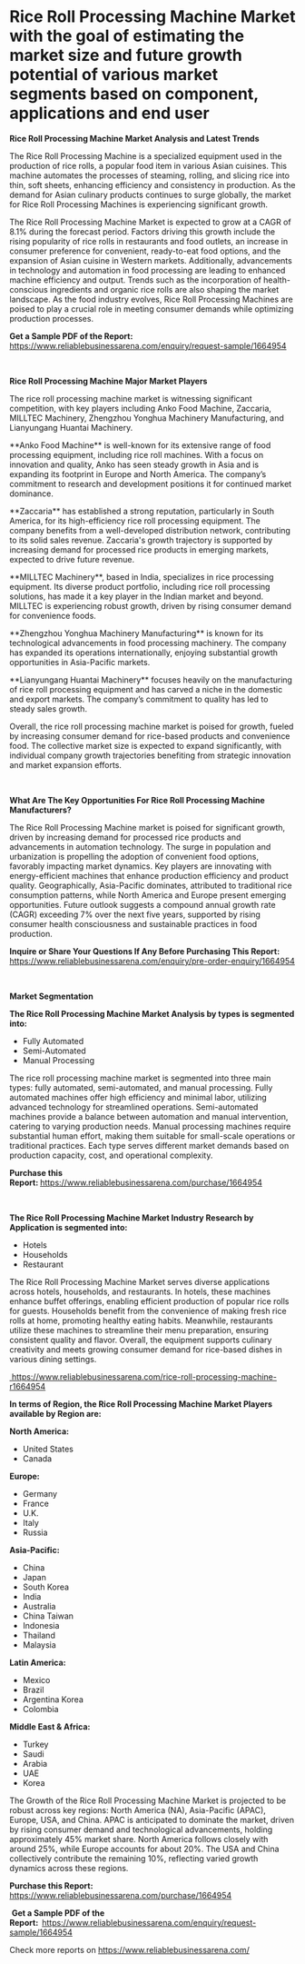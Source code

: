 <p><h1>Rice Roll Processing Machine Market with the goal of estimating the market size and future growth potential of various market segments based on component, applications and end user</h1></p><p><strong>Rice Roll Processing Machine Market Analysis and Latest Trends</strong></p>
<p><p>The Rice Roll Processing Machine is a specialized equipment used in the production of rice rolls, a popular food item in various Asian cuisines. This machine automates the processes of steaming, rolling, and slicing rice into thin, soft sheets, enhancing efficiency and consistency in production. As the demand for Asian culinary products continues to surge globally, the market for Rice Roll Processing Machines is experiencing significant growth.</p><p>The Rice Roll Processing Machine Market is expected to grow at a CAGR of 8.1% during the forecast period. Factors driving this growth include the rising popularity of rice rolls in restaurants and food outlets, an increase in consumer preference for convenient, ready-to-eat food options, and the expansion of Asian cuisine in Western markets. Additionally, advancements in technology and automation in food processing are leading to enhanced machine efficiency and output. Trends such as the incorporation of health-conscious ingredients and organic rice rolls are also shaping the market landscape. As the food industry evolves, Rice Roll Processing Machines are poised to play a crucial role in meeting consumer demands while optimizing production processes.</p></p>
<p><strong>Get a Sample PDF of the Report:&nbsp;</strong> <a href="https://www.reliablebusinessarena.com/enquiry/request-sample/1664954?utm_campaign=2182&utm_medium=2&utm_source=Github&utm_content=ia&utm_term=23032025&utm_id=rice-roll-processing-machine">https://www.reliablebusinessarena.com/enquiry/request-sample/1664954</a></p>
<p>&nbsp;</p>
<p><strong>Rice Roll Processing Machine Major Market Players</strong></p>
<p><p>The rice roll processing machine market is witnessing significant competition, with key players including Anko Food Machine, Zaccaria, MILLTEC Machinery, Zhengzhou Yonghua Machinery Manufacturing, and Lianyungang Huantai Machinery.</p><p>**Anko Food Machine** is well-known for its extensive range of food processing equipment, including rice roll machines. With a focus on innovation and quality, Anko has seen steady growth in Asia and is expanding its footprint in Europe and North America. The company’s commitment to research and development positions it for continued market dominance.</p><p>**Zaccaria** has established a strong reputation, particularly in South America, for its high-efficiency rice roll processing equipment. The company benefits from a well-developed distribution network, contributing to its solid sales revenue. Zaccaria's growth trajectory is supported by increasing demand for processed rice products in emerging markets, expected to drive future revenue.</p><p>**MILLTEC Machinery**, based in India, specializes in rice processing equipment. Its diverse product portfolio, including rice roll processing solutions, has made it a key player in the Indian market and beyond. MILLTEC is experiencing robust growth, driven by rising consumer demand for convenience foods.</p><p>**Zhengzhou Yonghua Machinery Manufacturing** is known for its technological advancements in food processing machinery. The company has expanded its operations internationally, enjoying substantial growth opportunities in Asia-Pacific markets.</p><p>**Lianyungang Huantai Machinery** focuses heavily on the manufacturing of rice roll processing equipment and has carved a niche in the domestic and export markets. The company’s commitment to quality has led to steady sales growth.</p><p>Overall, the rice roll processing machine market is poised for growth, fueled by increasing consumer demand for rice-based products and convenience food. The collective market size is expected to expand significantly, with individual company growth trajectories benefiting from strategic innovation and market expansion efforts.</p></p>
<p>&nbsp;</p>
<p><strong>What Are The Key Opportunities For Rice Roll Processing Machine Manufacturers?</strong></p>
<p><p>The Rice Roll Processing Machine market is poised for significant growth, driven by increasing demand for processed rice products and advancements in automation technology. The surge in population and urbanization is propelling the adoption of convenient food options, favorably impacting market dynamics. Key players are innovating with energy-efficient machines that enhance production efficiency and product quality. Geographically, Asia-Pacific dominates, attributed to traditional rice consumption patterns, while North America and Europe present emerging opportunities. Future outlook suggests a compound annual growth rate (CAGR) exceeding 7% over the next five years, supported by rising consumer health consciousness and sustainable practices in food production.</p></p>
<p><strong>Inquire or Share Your Questions If Any Before Purchasing This Report:</strong> <a href="https://www.reliablebusinessarena.com/enquiry/pre-order-enquiry/1664954?utm_campaign=2182&utm_medium=2&utm_source=Github&utm_content=ia&utm_term=23032025&utm_id=rice-roll-processing-machine">https://www.reliablebusinessarena.com/enquiry/pre-order-enquiry/1664954</a></p>
<p>&nbsp;</p>
<p><strong>Market Segmentation</strong></p>
<p><strong>The Rice Roll Processing Machine Market Analysis by types is segmented into:</strong></p>
<p><ul><li>Fully Automated</li><li>Semi-Automated</li><li>Manual Processing</li></ul></p>
<p><p>The rice roll processing machine market is segmented into three main types: fully automated, semi-automated, and manual processing. Fully automated machines offer high efficiency and minimal labor, utilizing advanced technology for streamlined operations. Semi-automated machines provide a balance between automation and manual intervention, catering to varying production needs. Manual processing machines require substantial human effort, making them suitable for small-scale operations or traditional practices. Each type serves different market demands based on production capacity, cost, and operational complexity.</p></p>
<p><strong>Purchase this Report:&nbsp;</strong><a href="https://www.reliablebusinessarena.com/purchase/1664954?utm_campaign=2182&utm_medium=2&utm_source=Github&utm_content=ia&utm_term=23032025&utm_id=rice-roll-processing-machine">https://www.reliablebusinessarena.com/purchase/1664954</a></p>
<p>&nbsp;</p>
<p><strong>The Rice Roll Processing Machine Market Industry Research by Application is segmented into:</strong></p>
<p><ul><li>Hotels</li><li>Households</li><li>Restaurant</li></ul></p>
<p><p>The Rice Roll Processing Machine Market serves diverse applications across hotels, households, and restaurants. In hotels, these machines enhance buffet offerings, enabling efficient production of popular rice rolls for guests. Households benefit from the convenience of making fresh rice rolls at home, promoting healthy eating habits. Meanwhile, restaurants utilize these machines to streamline their menu preparation, ensuring consistent quality and flavor. Overall, the equipment supports culinary creativity and meets growing consumer demand for rice-based dishes in various dining settings.</p></p>
<p><a href="https://www.reliablebusinessarena.com/rice-roll-processing-machine-r1664954?utm_campaign=2182&utm_medium=2&utm_source=Github&utm_content=ia&utm_term=23032025&utm_id=rice-roll-processing-machine">&nbsp;https://www.reliablebusinessarena.com/rice-roll-processing-machine-r1664954</a></p>
<p><strong>In terms of Region, the Rice Roll Processing Machine Market Players available by Region are:</strong></p>
<p>
    <p> <strong> North America: </strong>
        <ul>
            <li>United States</li>
            <li>Canada</li>
        </ul>
        </p> 
    <p> <strong> Europe: </strong>
        <ul>
            <li>Germany</li>
            <li>France</li>
            <li>U.K.</li>
            <li>Italy</li>
            <li>Russia</li>
        </ul>
        </p> 
    <p> <strong> Asia-Pacific: </strong>
        <ul>
            <li>China</li>
            <li>Japan</li>
            <li>South Korea</li>
            <li>India</li>
            <li>Australia</li>
            <li>China Taiwan</li>
            <li>Indonesia</li>
            <li>Thailand</li>
            <li>Malaysia</li>
        </ul>
        </p> 
    <p> <strong> Latin America: </strong>
        <ul>
            <li>Mexico</li>
            <li>Brazil</li>
            <li>Argentina Korea</li>
            <li>Colombia</li>
        </ul>
        </p> 
    <p> <strong> Middle East & Africa: </strong>
        <ul>
            <li>Turkey</li>
            <li>Saudi</li>
            <li>Arabia</li>
            <li>UAE</li>
            <li>Korea</li>
        </ul>
    </p>
    </p>
<p><p>The Growth of the Rice Roll Processing Machine Market is projected to be robust across key regions: North America (NA), Asia-Pacific (APAC), Europe, USA, and China. APAC is anticipated to dominate the market, driven by rising consumer demand and technological advancements, holding approximately 45% market share. North America follows closely with around 25%, while Europe accounts for about 20%. The USA and China collectively contribute the remaining 10%, reflecting varied growth dynamics across these regions.</p></p>
<p><strong>Purchase this Report: </strong><a href="https://www.reliablebusinessarena.com/purchase/1664954?utm_campaign=2182&utm_medium=2&utm_source=Github&utm_content=ia&utm_term=23032025&utm_id=rice-roll-processing-machine">https://www.reliablebusinessarena.com/purchase/1664954</a></p>
<p>&nbsp;<strong>Get a Sample PDF of the Report:&nbsp;&nbsp;</strong><a href="https://www.reliablebusinessarena.com/enquiry/request-sample/1664954?utm_campaign=2182&utm_medium=2&utm_source=Github&utm_content=ia&utm_term=23032025&utm_id=rice-roll-processing-machine">https://www.reliablebusinessarena.com/enquiry/request-sample/1664954</a></p>
<p><strong></strong></p>
<p>Check more reports on <a href="https://www.reliablebusinessarena.com/?utm_campaign=2182&utm_medium=2&utm_source=Github&utm_content=ia&utm_term=23032025&utm_id=rice-roll-processing-machine">https://www.reliablebusinessarena.com/</a></p>